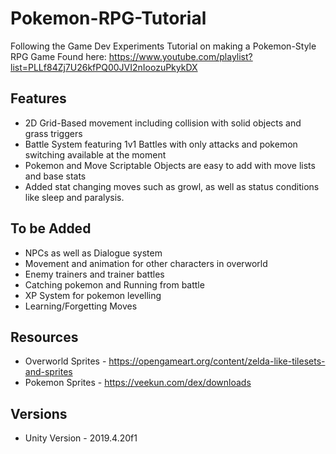 # Pokemon-RPG-Tutorial

Following the Game Dev Experiments Tutorial on making a Pokemon-Style RPG Game
Found here: https://www.youtube.com/playlist?list=PLLf84Zj7U26kfPQ00JVI2nIoozuPkykDX

## Features

* 2D Grid-Based movement including collision with solid objects and grass triggers
* Battle System featuring 1v1 Battles with only attacks and pokemon switching available at the moment
* Pokemon and Move Scriptable Objects are easy to add with move lists and base stats
* Added stat changing moves such as growl, as well as status conditions like sleep and paralysis.

## To be Added

* NPCs as well as Dialogue system
* Movement and animation for other characters in overworld
* Enemy trainers and trainer battles
* Catching pokemon and Running from battle
* XP System for pokemon levelling
* Learning/Forgetting Moves

## Resources

* Overworld Sprites - https://opengameart.org/content/zelda-like-tilesets-and-sprites
* Pokemon Sprites - https://veekun.com/dex/downloads

## Versions

* Unity Version - 2019.4.20f1
